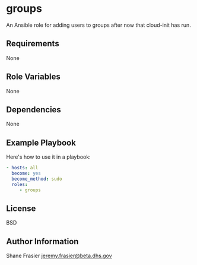 # groups #

An Ansible role for adding users to groups after now that cloud-init
has run.

## Requirements ##

None

## Role Variables ##

None

## Dependencies ##

None

## Example Playbook ##

Here's how to use it in a playbook:

```yaml
- hosts: all
  become: yes
  become_method: sudo
  roles:
     - groups
```

## License ##

BSD

## Author Information ##

Shane Frasier <jeremy.frasier@beta.dhs.gov>
